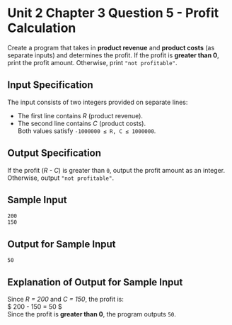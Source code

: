 # Unit 2 Chapter 3 Question 5 - Profit Calculation  
Create a program that takes in **product revenue** and **product costs** (as separate inputs) and determines the profit. If the profit is **greater than 0**, print the profit amount. Otherwise, print `"not profitable"`.  

## Input Specification  
The input consists of two integers provided on separate lines:  
- The first line contains *R* (product revenue).  
- The second line contains *C* (product costs).  
Both values satisfy `-1000000 ≤ R, C ≤ 1000000`.  

## Output Specification  
If the profit (*R - C*) is greater than `0`, output the profit amount as an integer. Otherwise, output `"not profitable"`.  

## Sample Input
```
200
150
```

## Output for Sample Input
```
50
```

## Explanation of Output for Sample Input  
Since *R = 200* and *C = 150*, the profit is:  
$ 200 - 150 = 50 $  
Since the profit is **greater than 0**, the program outputs `50`.